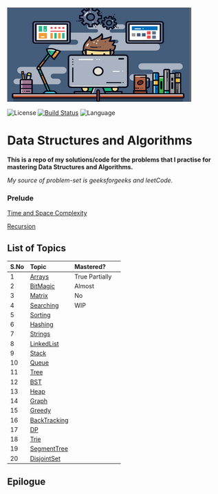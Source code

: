 ![dsa](src/main/resources/dsa.png)

![License](https://img.shields.io/badge/license-Apache_2.0-blue.svg) [![Build Status](https://travis-ci.org/surya-uppuluri/DSAlgos.svg?branch=master)](https://travis-ci.org/surya-uppuluri/DSAlgos) ![Language](https://img.shields.io/badge/language-Java%20%2F%20Oracle%20%2F%20Bash-blue.svg)

# Data Structures and Algorithms

**This is a repo of my solutions/code for the problems that I practise for mastering Data Structures and Algorithms.**

_My source of problem-set is geeksforgeeks and leetCode._

### Prelude

[Time and Space Complexity](src/main/java/surya/practice/meta/README.md)

[Recursion](src/main/java/surya/practice/geeks/recursion/README.md)

## List of Topics

| S.No | Topic                                                                     | Mastered?      |    |
|:-----|:--------------------------------------------------------------------------|:---------------|:---|
| 1    | [Arrays](src/main/java/surya/practice/geeks/arrays/README.md)             | True Partially |    |
| 2    | [BitMagic](src/main/java/surya/practice/geeks/bitmagic/README.md)         | Almost         |    |
| 3    | [Matrix](src/main/java/surya/practice/geeks/matrix/README.md)             | No             |    |
| 4    | [Searching](src/main/java/surya/practice/geeks/searching/README.md)       | WIP            |    |
| 5    | [Sorting](src/main/java/surya/practice/geeks/sorting/README.md)           |                |    |
| 6    | [Hashing](src/main/java/surya/practice/geeks/hashing/README.md)           |                |    |
| 7    | [Strings](src/main/java/surya/practice/geeks/strings/README.md)           |                |    |
| 8    | [LinkedList](src/main/java/surya/practice/geeks/linkedList/README.md)     |           |    |
| 9    | [Stack](src/main/java/surya/practice/geeks/stack/README.md)               |                |    |
| 10   | [Queue](src/main/java/surya/practice/geeks/queue/README.md)               |                |    |
| 11   | [Tree](src/main/java/surya/practice/geeks/tree/README.md)                 |                |    |
| 12   | [BST](src/main/java/surya/practice/geeks/bst/README.md)                   |                |    |
| 13   | [Heap](src/main/java/surya/practice/geeks/heap/README.md)                 |                |    |
| 14   | [Graph](src/main/java/surya/practice/geeks/graph/README.md)               |                |    |
| 15   | [Greedy](src/main/java/surya/practice/geeks/greedy/README.md)             |                |    |
| 16   | [BackTracking](src/main/java/surya/practice/geeks/backtracking/README.md) |                |    |
| 17   | [DP](src/main/java/surya/practice/geeks/dp/README.md)                     |                |    |
| 18   | [Trie](src/main/java/surya/practice/geeks/trie/README.md)                 |                |    |
| 19   | [SegmentTree](src/main/java/surya/practice/geeks/segmentTree/README.md)                   ||    |
| 20   | [DisjointSet](src/main/java/surya/practice/geeks/disjointSet/README.md)   |                |    |


## Epilogue